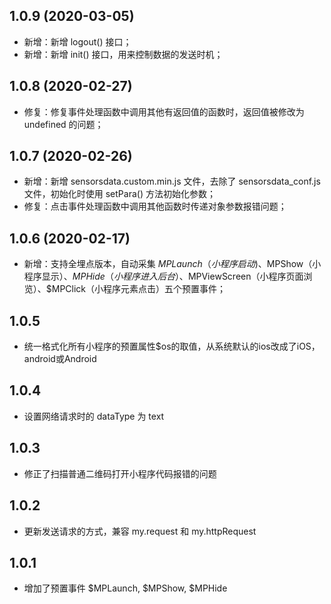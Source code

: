 ## 1.0.9 (2020-03-05)
* 新增：新增 logout() 接口；
* 新增：新增 init() 接口，用来控制数据的发送时机；

## 1.0.8 (2020-02-27)
* 修复：修复事件处理函数中调用其他有返回值的函数时，返回值被修改为 undefined 的问题；

## 1.0.7 (2020-02-26)
* 新增：新增 sensorsdata.custom.min.js 文件，去除了 sensorsdata_conf.js 文件，初始化时使用 setPara() 方法初始化参数；
* 修复：点击事件处理函数中调用其他函数时传递对象参数报错问题；

## 1.0.6 (2020-02-17)
* 新增：支持全埋点版本，自动采集 $MPLaunch（小程序启动)、$MPShow（小程序显示）、$MPHide（小程序进入后台）、$MPViewScreen（小程序页面浏览）、$MPClick（小程序元素点击）五个预置事件；

## 1.0.5
* 统一格式化所有小程序的预置属性$os的取值，从系统默认的ios改成了iOS，android或Android

## 1.0.4
* 设置网络请求时的 dataType 为 text

## 1.0.3
* 修正了扫描普通二维码打开小程序代码报错的问题

## 1.0.2
* 更新发送请求的方式，兼容 my.request 和 my.httpRequest

## 1.0.1
* 增加了预置事件 $MPLaunch, $MPShow, $MPHide